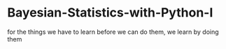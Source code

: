 # Bayesian-Statistics-with-Python-I
for the things we have to learn before we can do them, we learn by doing them
